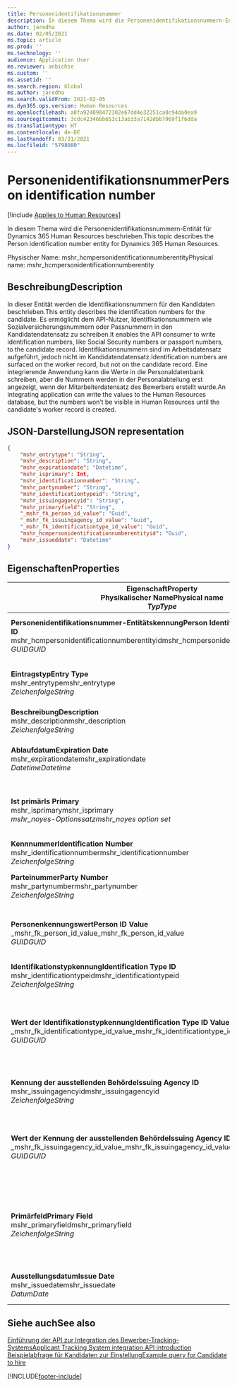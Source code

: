 ```yaml
---
title: Personenidentifikationsnummer
description: In diesem Thema wird die Personenidentifikationsnummern-Entität für Dynamics 365 Human Resources beschrieben.
author: jaredha
ms.date: 02/05/2021
ms.topic: article
ms.prod: ''
ms.technology: ''
audience: Application User
ms.reviewer: anbichse
ms.custom: ''
ms.assetid: ''
ms.search.region: Global
ms.author: jaredha
ms.search.validFrom: 2021-02-05
ms.dyn365.ops.version: Human Resources
ms.openlocfilehash: a8fa924898472302e67dd4e32251ca0c94da0ea9
ms.sourcegitcommit: 3cdc42346bb653c13ab33a7142dbb7969f1f6dda
ms.translationtype: HT
ms.contentlocale: de-DE
ms.lasthandoff: 03/31/2021
ms.locfileid: "5798080"
---
```

# <a name="person-identification-number"></a><span data-ttu-id="228c7-103">Personenidentifikationsnummer</span><span class="sxs-lookup"><span data-stu-id="228c7-103">Person identification number</span></span>

[!include [Applies to Human Resources](../includes/applies-to-hr.md)]

<span data-ttu-id="228c7-104">In diesem Thema wird die Personenidentifikationsnummern-Entität für Dynamics 365 Human Resources beschrieben.</span><span class="sxs-lookup"><span data-stu-id="228c7-104">This topic describes the Person identification number entity for Dynamics 365 Human Resources.</span></span>

<span data-ttu-id="228c7-105">Physischer Name: mshr_hcmpersonidentificationnumberentity</span><span class="sxs-lookup"><span data-stu-id="228c7-105">Physical name: mshr_hcmpersonidentificationnumberentity</span></span>

## <a name="description"></a><span data-ttu-id="228c7-106">Beschreibung</span><span class="sxs-lookup"><span data-stu-id="228c7-106">Description</span></span>

<span data-ttu-id="228c7-107">In dieser Entität werden die Identifikationsnummern für den Kandidaten beschrieben.</span><span class="sxs-lookup"><span data-stu-id="228c7-107">This entity describes the identification numbers for the candidate.</span></span> <span data-ttu-id="228c7-108">Es ermöglicht dem API-Nutzer, Identifikationsnummern wie Sozialversicherungsnummern oder Passnummern in den Kandidatendatensatz zu schreiben.</span><span class="sxs-lookup"><span data-stu-id="228c7-108">It enables the API consumer to write identification numbers, like Social Security numbers or passport numbers, to the candidate record.</span></span> <span data-ttu-id="228c7-109">Identifikationsnummern sind im Arbeitsdatensatz aufgeführt, jedoch nicht im Kandidatendatensatz.</span><span class="sxs-lookup"><span data-stu-id="228c7-109">Identification numbers are surfaced on the worker record, but not on the candidate record.</span></span> <span data-ttu-id="228c7-110">Eine integrierende Anwendung kann die Werte in die Personaldatenbank schreiben, aber die Nummern werden in der Personalabteilung erst angezeigt, wenn der Mitarbeiterdatensatz des Bewerbers erstellt wurde.</span><span class="sxs-lookup"><span data-stu-id="228c7-110">An integrating application can write the values to the Human Resources database, but the numbers won’t be visible in Human Resources until the candidate's worker record is created.</span></span>

## <a name="json-representation"></a><span data-ttu-id="228c7-111">JSON-Darstellung</span><span class="sxs-lookup"><span data-stu-id="228c7-111">JSON representation</span></span>

```json
{
    "mshr_entrytype": "String",
    "mshr_description": "String",
    "mshr_expirationdate": "Datetime",
    "mshr_isprimary": Int,
    "mshr_identificationnumber": "String",
    "mshr_partynumber": "String",
    "mshr_identificationtypeid": "String",
    "mshr_issuingagencyid": "String",
    "mshr_primaryfield": "String",
    "_mshr_fk_person_id_value": "Guid",
    "_mshr_fk_issuingagency_id_value": "Guid",
    "_mshr_fk_identificationtype_id_value": "Guid",
    "mshr_hcmpersonidentificationnumberentityid": "Guid",
    "mshr_issueddate": "Datetime"
}
```

## <a name="properties"></a><span data-ttu-id="228c7-112">Eigenschaften</span><span class="sxs-lookup"><span data-stu-id="228c7-112">Properties</span></span>

| <span data-ttu-id="228c7-113">Eigenschaft</span><span class="sxs-lookup"><span data-stu-id="228c7-113">Property</span></span><br><span data-ttu-id="228c7-114">**Physikalischer Name**</span><span class="sxs-lookup"><span data-stu-id="228c7-114">**Physical name**</span></span><br><span data-ttu-id="228c7-115">**_Typ_**</span><span class="sxs-lookup"><span data-stu-id="228c7-115">**_Type_**</span></span> | <span data-ttu-id="228c7-116">Verwenden</span><span class="sxs-lookup"><span data-stu-id="228c7-116">Use</span></span> | <span data-ttu-id="228c7-117">Beschreibung</span><span class="sxs-lookup"><span data-stu-id="228c7-117">Description</span></span> |
| --- | --- | --- |
| <span data-ttu-id="228c7-118">**Personenidentifikationsnummer-Entitätskennung**</span><span class="sxs-lookup"><span data-stu-id="228c7-118">**Person Identification Number Entity ID**</span></span><br><span data-ttu-id="228c7-119">mshr_hcmpersonidentificationnumberentityid</span><span class="sxs-lookup"><span data-stu-id="228c7-119">mshr_hcmpersonidentificationnumberentityid</span></span><br><span data-ttu-id="228c7-120">*GUID*</span><span class="sxs-lookup"><span data-stu-id="228c7-120">*GUID*</span></span> | <span data-ttu-id="228c7-121">Schreibgeschützt</span><span class="sxs-lookup"><span data-stu-id="228c7-121">Read-only</span></span><br><span data-ttu-id="228c7-122">Erforderlich</span><span class="sxs-lookup"><span data-stu-id="228c7-122">Required</span></span><br><span data-ttu-id="228c7-123">Vom System generiert</span><span class="sxs-lookup"><span data-stu-id="228c7-123">System-generated</span></span> | <span data-ttu-id="228c7-124">Eindeutiger primäre Bezeichner für den Datensatz der Personenidentifikationsnummer.</span><span class="sxs-lookup"><span data-stu-id="228c7-124">Unique primary identifier for the person identification number record.</span></span> |
| <span data-ttu-id="228c7-125">**Eintragstyp**</span><span class="sxs-lookup"><span data-stu-id="228c7-125">**Entry Type**</span></span><br><span data-ttu-id="228c7-126">mshr_entrytype</span><span class="sxs-lookup"><span data-stu-id="228c7-126">mshr_entrytype</span></span><br><span data-ttu-id="228c7-127">*Zeichenfolge*</span><span class="sxs-lookup"><span data-stu-id="228c7-127">*String*</span></span> | <span data-ttu-id="228c7-128">Lesen/Schreiben</span><span class="sxs-lookup"><span data-stu-id="228c7-128">Read-write</span></span><br><span data-ttu-id="228c7-129">Optional</span><span class="sxs-lookup"><span data-stu-id="228c7-129">Optional</span></span> | <span data-ttu-id="228c7-130">Freier Wert zum Verweis auf die Art der Eingabe für die Identifikationsnummer.</span><span class="sxs-lookup"><span data-stu-id="228c7-130">Free value to reference the type of entry for the identification number.</span></span> |
| <span data-ttu-id="228c7-131">**Beschreibung**</span><span class="sxs-lookup"><span data-stu-id="228c7-131">**Description**</span></span><br><span data-ttu-id="228c7-132">mshr_description</span><span class="sxs-lookup"><span data-stu-id="228c7-132">mshr_description</span></span><br><span data-ttu-id="228c7-133">*Zeichenfolge*</span><span class="sxs-lookup"><span data-stu-id="228c7-133">*String*</span></span> | <span data-ttu-id="228c7-134">Lesen/Schreiben</span><span class="sxs-lookup"><span data-stu-id="228c7-134">Read-write</span></span><br><span data-ttu-id="228c7-135">Optional</span><span class="sxs-lookup"><span data-stu-id="228c7-135">Optional</span></span> | <span data-ttu-id="228c7-136">Die Beschreibung der Kennnummer.</span><span class="sxs-lookup"><span data-stu-id="228c7-136">The description of the identification number.</span></span> |
| <span data-ttu-id="228c7-137">**Ablaufdatum**</span><span class="sxs-lookup"><span data-stu-id="228c7-137">**Expiration Date**</span></span><br><span data-ttu-id="228c7-138">mshr_expirationdate</span><span class="sxs-lookup"><span data-stu-id="228c7-138">mshr_expirationdate</span></span><br><span data-ttu-id="228c7-139">*Datetime*</span><span class="sxs-lookup"><span data-stu-id="228c7-139">*Datetime*</span></span> | <span data-ttu-id="228c7-140">Lesen/Schreiben</span><span class="sxs-lookup"><span data-stu-id="228c7-140">Read-write</span></span><br><span data-ttu-id="228c7-141">Optional</span><span class="sxs-lookup"><span data-stu-id="228c7-141">Optional</span></span> | <span data-ttu-id="228c7-142">Das Datum, an dem die Identifikationsnummer oder das zugehörige Dokument abläuft.</span><span class="sxs-lookup"><span data-stu-id="228c7-142">The date on which the identification number or associated document expires.</span></span> |
| <span data-ttu-id="228c7-143">**Ist primär**</span><span class="sxs-lookup"><span data-stu-id="228c7-143">**Is Primary**</span></span><br><span data-ttu-id="228c7-144">mshr_isprimary</span><span class="sxs-lookup"><span data-stu-id="228c7-144">mshr_isprimary</span></span><br><span data-ttu-id="228c7-145">*mshr_noyes-Optionssatz*</span><span class="sxs-lookup"><span data-stu-id="228c7-145">*mshr_noyes option set*</span></span> | <span data-ttu-id="228c7-146">Lesen/Schreiben</span><span class="sxs-lookup"><span data-stu-id="228c7-146">Read-write</span></span><br><span data-ttu-id="228c7-147">Optional</span><span class="sxs-lookup"><span data-stu-id="228c7-147">Optional</span></span> | <span data-ttu-id="228c7-148">Definiert, ob die Identifikationsnummer der primäre Datensatz für die Person für diesen Identifikationstyp ist.</span><span class="sxs-lookup"><span data-stu-id="228c7-148">Defines whether the identification number is the primary record for the person for this identification type.</span></span> |
| <span data-ttu-id="228c7-149">**Kennnummer**</span><span class="sxs-lookup"><span data-stu-id="228c7-149">**Identification Number**</span></span><br><span data-ttu-id="228c7-150">mshr_identificationnumber</span><span class="sxs-lookup"><span data-stu-id="228c7-150">mshr_identificationnumber</span></span><br><span data-ttu-id="228c7-151">*Zeichenfolge*</span><span class="sxs-lookup"><span data-stu-id="228c7-151">*String*</span></span> | <span data-ttu-id="228c7-152">Lesen/Schreiben</span><span class="sxs-lookup"><span data-stu-id="228c7-152">Read-write</span></span><br><span data-ttu-id="228c7-153">Erforderlich</span><span class="sxs-lookup"><span data-stu-id="228c7-153">Required</span></span> | <span data-ttu-id="228c7-154">Die Kennnummer</span><span class="sxs-lookup"><span data-stu-id="228c7-154">The identification number.</span></span> |
| <span data-ttu-id="228c7-155">**Parteinummer**</span><span class="sxs-lookup"><span data-stu-id="228c7-155">**Party Number**</span></span><br><span data-ttu-id="228c7-156">mshr_partynumber</span><span class="sxs-lookup"><span data-stu-id="228c7-156">mshr_partynumber</span></span><br><span data-ttu-id="228c7-157">*Zeichenfolge*</span><span class="sxs-lookup"><span data-stu-id="228c7-157">*String*</span></span> | <span data-ttu-id="228c7-158">Lesen/Schreiben</span><span class="sxs-lookup"><span data-stu-id="228c7-158">Read-write</span></span><br><span data-ttu-id="228c7-159">Erforderlich</span><span class="sxs-lookup"><span data-stu-id="228c7-159">Required</span></span> | <span data-ttu-id="228c7-160">Der Bezeichner der Partei (Person) im Besitz der Identifikationsnummer.</span><span class="sxs-lookup"><span data-stu-id="228c7-160">The identifier of the party (person) owning the identification number.</span></span> |
| <span data-ttu-id="228c7-161">**Personenkennungswert**</span><span class="sxs-lookup"><span data-stu-id="228c7-161">**Person ID Value**</span></span><br><span data-ttu-id="228c7-162">_mshr_fk_person_id_value</span><span class="sxs-lookup"><span data-stu-id="228c7-162">_mshr_fk_person_id_value</span></span><br><span data-ttu-id="228c7-163">*GUID*</span><span class="sxs-lookup"><span data-stu-id="228c7-163">*GUID*</span></span> | <span data-ttu-id="228c7-164">Schreibgeschützt</span><span class="sxs-lookup"><span data-stu-id="228c7-164">Read-only</span></span><br><span data-ttu-id="228c7-165">Erforderlich</span><span class="sxs-lookup"><span data-stu-id="228c7-165">Required</span></span><br><span data-ttu-id="228c7-166">Fremdschlüssel: mshr_dirpersonentityid der Entität mshr_dirpersonentity</span><span class="sxs-lookup"><span data-stu-id="228c7-166">Foreign key: mshr_dirpersonentityid of mshr_dirpersonentity entity</span></span> | <span data-ttu-id="228c7-167">Der eindeutige Bezeichner der Partei (Person).</span><span class="sxs-lookup"><span data-stu-id="228c7-167">The unique identifier of the party (person).</span></span> |
| <span data-ttu-id="228c7-168">**Identifikationstypkennung**</span><span class="sxs-lookup"><span data-stu-id="228c7-168">**Identification Type ID**</span></span><br><span data-ttu-id="228c7-169">mshr_identificationtypeid</span><span class="sxs-lookup"><span data-stu-id="228c7-169">mshr_identificationtypeid</span></span><br><span data-ttu-id="228c7-170">*Zeichenfolge*</span><span class="sxs-lookup"><span data-stu-id="228c7-170">*String*</span></span> | <span data-ttu-id="228c7-171">Lesen/Schreiben</span><span class="sxs-lookup"><span data-stu-id="228c7-171">Read-write</span></span><br><span data-ttu-id="228c7-172">Erforderlich</span><span class="sxs-lookup"><span data-stu-id="228c7-172">Required</span></span> | <span data-ttu-id="228c7-173">Der Typ der Identifikationsnummer.</span><span class="sxs-lookup"><span data-stu-id="228c7-173">The type of identification number.</span></span> |
| <span data-ttu-id="228c7-174">**Wert der Identifikationstypkennung**</span><span class="sxs-lookup"><span data-stu-id="228c7-174">**Identification Type ID Value**</span></span><br><span data-ttu-id="228c7-175">_mshr_fk_identificationtype_id_value</span><span class="sxs-lookup"><span data-stu-id="228c7-175">_mshr_fk_identificationtype_id_value</span></span><br><span data-ttu-id="228c7-176">*GUID*</span><span class="sxs-lookup"><span data-stu-id="228c7-176">*GUID*</span></span> | <span data-ttu-id="228c7-177">Schreibgeschützt</span><span class="sxs-lookup"><span data-stu-id="228c7-177">Read-only</span></span><br><span data-ttu-id="228c7-178">Erforderlich</span><span class="sxs-lookup"><span data-stu-id="228c7-178">Required</span></span><br><span data-ttu-id="228c7-179">Fremdschlüssel: mshr_hcmidentificationtypeentityid der Entität mshr_hcmidentificationtypeentity</span><span class="sxs-lookup"><span data-stu-id="228c7-179">Foreign key: mshr_hcmidentificationtypeentityid of mshr_hcmidentificationtypeentity entity</span></span> | <span data-ttu-id="228c7-180">Systemgenerierter eindeutiger Bezeichner des Identifikationstyps.</span><span class="sxs-lookup"><span data-stu-id="228c7-180">System-generated unique identifier of the identification type.</span></span> |
| <span data-ttu-id="228c7-181">**Kennung der ausstellenden Behörde**</span><span class="sxs-lookup"><span data-stu-id="228c7-181">**Issuing Agency ID**</span></span><br><span data-ttu-id="228c7-182">mshr_issuingagencyid</span><span class="sxs-lookup"><span data-stu-id="228c7-182">mshr_issuingagencyid</span></span><br><span data-ttu-id="228c7-183">*Zeichenfolge*</span><span class="sxs-lookup"><span data-stu-id="228c7-183">*String*</span></span> | <span data-ttu-id="228c7-184">Lesen/Schreiben</span><span class="sxs-lookup"><span data-stu-id="228c7-184">Read-write</span></span><br><span data-ttu-id="228c7-185">Optional</span><span class="sxs-lookup"><span data-stu-id="228c7-185">Optional</span></span> | <span data-ttu-id="228c7-186">Die Behörde oder Organisation, die die Identifikationsnummer ausstellt.</span><span class="sxs-lookup"><span data-stu-id="228c7-186">The agency or organization issuing the identification number.</span></span> |
| <span data-ttu-id="228c7-187">**Wert der Kennung der ausstellenden Behörde**</span><span class="sxs-lookup"><span data-stu-id="228c7-187">**Issuing Agency ID Value**</span></span><br><span data-ttu-id="228c7-188">_mshr_fk_issuingagency_id_value</span><span class="sxs-lookup"><span data-stu-id="228c7-188">_mshr_fk_issuingagency_id_value</span></span><br><span data-ttu-id="228c7-189">*GUID*</span><span class="sxs-lookup"><span data-stu-id="228c7-189">*GUID*</span></span> | <span data-ttu-id="228c7-190">Schreibgeschützt</span><span class="sxs-lookup"><span data-stu-id="228c7-190">Read-only</span></span><br><span data-ttu-id="228c7-191">Optional</span><span class="sxs-lookup"><span data-stu-id="228c7-191">Optional</span></span><br><span data-ttu-id="228c7-192">Fremdschlüssel: mshr_hcmissuingagencyentityid der Entität mshr_hcmissuingagencyentity</span><span class="sxs-lookup"><span data-stu-id="228c7-192">Foreign key: mshr_hcmissuingagencyentityid of mshr_hcmissuingagencyentity entity</span></span> | <span data-ttu-id="228c7-193">Systemgenerierter eindeutiger Bezeichner der Behörde, die die Identifikationsnummer ausstellt.</span><span class="sxs-lookup"><span data-stu-id="228c7-193">System-generated unique identifier of the agency issuing the identification number.</span></span> |
| <span data-ttu-id="228c7-194">**Primärfeld**</span><span class="sxs-lookup"><span data-stu-id="228c7-194">**Primary Field**</span></span><br><span data-ttu-id="228c7-195">mshr_primaryfield</span><span class="sxs-lookup"><span data-stu-id="228c7-195">mshr_primaryfield</span></span><br><span data-ttu-id="228c7-196">*Zeichenfolge*</span><span class="sxs-lookup"><span data-stu-id="228c7-196">*String*</span></span> | <span data-ttu-id="228c7-197">Schreibgeschützt</span><span class="sxs-lookup"><span data-stu-id="228c7-197">Read-only</span></span><br><span data-ttu-id="228c7-198">Erforderlich</span><span class="sxs-lookup"><span data-stu-id="228c7-198">Required</span></span> | <span data-ttu-id="228c7-199">Feld, das als ein weitere Bezeichner des Entitätsdatensatzes verwendet werden kann.</span><span class="sxs-lookup"><span data-stu-id="228c7-199">Field to be used as an identifier of the entity record.</span></span> <span data-ttu-id="228c7-200">Kombination aus Parteinummer, Kennung des Identifikationstyps und Identifikationsnummer.</span><span class="sxs-lookup"><span data-stu-id="228c7-200">Combination of party number, identification type ID, and identification number.</span></span> |
| <span data-ttu-id="228c7-201">**Ausstellungsdatum**</span><span class="sxs-lookup"><span data-stu-id="228c7-201">**Issue Date**</span></span><br><span data-ttu-id="228c7-202">mshr_issuedate</span><span class="sxs-lookup"><span data-stu-id="228c7-202">mshr_issuedate</span></span><br><span data-ttu-id="228c7-203">*Datum*</span><span class="sxs-lookup"><span data-stu-id="228c7-203">*Date*</span></span> | <span data-ttu-id="228c7-204">Lesen/Schreiben</span><span class="sxs-lookup"><span data-stu-id="228c7-204">Read-write</span></span><br><span data-ttu-id="228c7-205">Optional</span><span class="sxs-lookup"><span data-stu-id="228c7-205">Optional</span></span> | <span data-ttu-id="228c7-206">Das Datum, an dem die Identifikationsnummer ausgestellt wurde.</span><span class="sxs-lookup"><span data-stu-id="228c7-206">The date the identification number was issued.</span></span> |

## <a name="see-also"></a><span data-ttu-id="228c7-207">Siehe auch</span><span class="sxs-lookup"><span data-stu-id="228c7-207">See also</span></span>

[<span data-ttu-id="228c7-208">Einführung der API zur Integration des Bewerber-Tracking-Systems</span><span class="sxs-lookup"><span data-stu-id="228c7-208">Applicant Tracking System integration API introduction</span></span>](hr-admin-integration-ats-api-introduction.md)<br>
[<span data-ttu-id="228c7-209">Beispielabfrage für Kandidaten zur Einstellung</span><span class="sxs-lookup"><span data-stu-id="228c7-209">Example query for Candidate to hire</span></span>](hr-admin-integration-ats-api-candidate-to-hire-example-query.md)



[!INCLUDE[footer-include](../includes/footer-banner.md)]